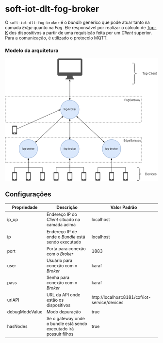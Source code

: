 # soft-iot-dlt-fog-broker

O `soft-iot-dlt-fog-broker` é o *bundle* genérico que pode atuar tanto na camada *Edge* quanto na *Fog*. Ele responsável por realizar o cálculo de [Top-K](https://www.sciencedirect.com/science/article/abs/pii/S002002551830714X#:~:text=A%20Top-k%20retrieval%20algorithm%20returns%20the%20k%20best%20answers,take%20into%20consideration%20execution%20time.) dos dispositivos a partir de uma requisição feita por um *Client* superior. <br/>
Para a comunicação, é utilizado o protocolo MQTT. 

### Modelo da arquitetura

<p align="center">
  <img src="./assets/architecture-diagram-fog-broker.png" width="580px" />
</p>

## Configurações

Propriedade | Descrição | Valor Padrão
------------|-----------|-------------
ip_up | Endereço IP do *Client* situado na camada acima | localhost
ip | Endereço IP de onde o *Bundle* está sendo executado | localhost 
port | Porta para conexão com o *Broker* | 1883
user | Usuário para conexão com o *Broker* | karaf
pass | Senha para conexão com o *Broker* | karaf
urlAPI | URL da API onde estão os dispositivos | http://localhost:8181/cxf/iot-service/devices
debugModeValue | Modo depuração | true
hasNodes | Se o gateway onde o bundle está sendo executado irá possuir filhos | true